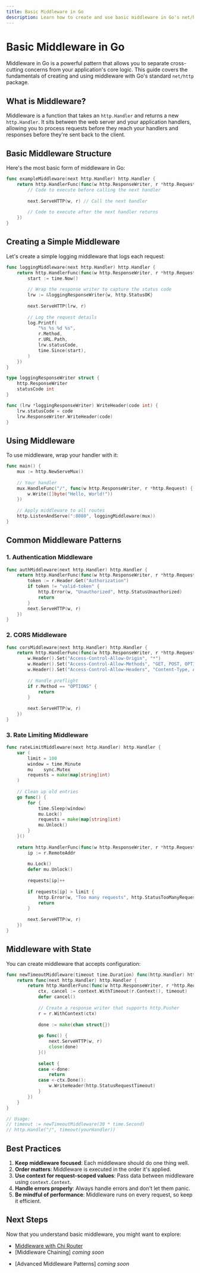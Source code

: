 ```yaml
---
title: Basic Middleware in Go
description: Learn how to create and use basic middleware in Go's net/http package
---
```


# Basic Middleware in Go

Middleware in Go is a powerful pattern that allows you to separate cross-cutting concerns from your application's core logic. This guide covers the fundamentals of creating and using middleware with Go's standard `net/http` package.

## What is Middleware?

Middleware is a function that takes an `http.Handler` and returns a new `http.Handler`. It sits between the web server and your application handlers, allowing you to process requests before they reach your handlers and responses before they're sent back to the client.

## Basic Middleware Structure

Here's the most basic form of middleware in Go:

```go
func exampleMiddleware(next http.Handler) http.Handler {
    return http.HandlerFunc(func(w http.ResponseWriter, r *http.Request) {
        // Code to execute before calling the next handler
        
        next.ServeHTTP(w, r) // Call the next handler
        
        // Code to execute after the next handler returns
    })
}
```

## Creating a Simple Middleware

Let's create a simple logging middleware that logs each request:

```go
func loggingMiddleware(next http.Handler) http.Handler {
    return http.HandlerFunc(func(w http.ResponseWriter, r *http.Request) {
        start := time.Now()
        
        // Wrap the response writer to capture the status code
        lrw := &loggingResponseWriter{w, http.StatusOK}
        
        next.ServeHTTP(lrw, r)
        
        // Log the request details
        log.Printf(
            "%s %s %d %s",
            r.Method,
            r.URL.Path,
            lrw.statusCode,
            time.Since(start),
        )
    })
}

type loggingResponseWriter struct {
    http.ResponseWriter
    statusCode int
}

func (lrw *loggingResponseWriter) WriteHeader(code int) {
    lrw.statusCode = code
    lrw.ResponseWriter.WriteHeader(code)
}
```

## Using Middleware

To use middleware, wrap your handler with it:

```go
func main() {
    mux := http.NewServeMux()
    
    // Your handler
    mux.HandleFunc("/", func(w http.ResponseWriter, r *http.Request) {
        w.Write([]byte("Hello, World!"))
    })
    
    // Apply middleware to all routes
    http.ListenAndServe(":8080", loggingMiddleware(mux))
}
```

## Common Middleware Patterns

### 1. Authentication Middleware

```go
func authMiddleware(next http.Handler) http.Handler {
    return http.HandlerFunc(func(w http.ResponseWriter, r *http.Request) {
        token := r.Header.Get("Authorization")
        if token != "valid-token" {
            http.Error(w, "Unauthorized", http.StatusUnauthorized)
            return
        }
        next.ServeHTTP(w, r)
    })
}
```

### 2. CORS Middleware

```go
func corsMiddleware(next http.Handler) http.Handler {
    return http.HandlerFunc(func(w http.ResponseWriter, r *http.Request) {
        w.Header().Set("Access-Control-Allow-Origin", "*")
        w.Header().Set("Access-Control-Allow-Methods", "GET, POST, OPTIONS, PUT, DELETE")
        w.Header().Set("Access-Control-Allow-Headers", "Content-Type, Authorization")
        
        // Handle preflight
        if r.Method == "OPTIONS" {
            return
        }
        
        next.ServeHTTP(w, r)
    })
}
```

### 3. Rate Limiting Middleware

```go
func rateLimitMiddleware(next http.Handler) http.Handler {
    var (
        limit = 100
        window = time.Minute
        mu    sync.Mutex
        requests = make(map[string]int)
    )
    
    // Clean up old entries
    go func() {
        for {
            time.Sleep(window)
            mu.Lock()
            requests = make(map[string]int)
            mu.Unlock()
        }
    }()
    
    return http.HandlerFunc(func(w http.ResponseWriter, r *http.Request) {
        ip := r.RemoteAddr
        
        mu.Lock()
        defer mu.Unlock()
        
        requests[ip]++
        
        if requests[ip] > limit {
            http.Error(w, "Too many requests", http.StatusTooManyRequests)
            return
        }
        
        next.ServeHTTP(w, r)
    })
}
```

## Middleware with State

You can create middleware that accepts configuration:

```go
func newTimeoutMiddleware(timeout time.Duration) func(http.Handler) http.Handler {
    return func(next http.Handler) http.Handler {
        return http.HandlerFunc(func(w http.ResponseWriter, r *http.Request) {
            ctx, cancel := context.WithTimeout(r.Context(), timeout)
            defer cancel()
            
            // Create a response writer that supports http.Pusher
            r = r.WithContext(ctx)
            
            done := make(chan struct{})
            
            go func() {
                next.ServeHTTP(w, r)
                close(done)
            }()
            
            select {
            case <-done:
                return
            case <-ctx.Done():
                w.WriteHeader(http.StatusRequestTimeout)
            }
        })
    }
}

// Usage:
// timeout := newTimeoutMiddleware(30 * time.Second)
// http.Handle("/", timeout(yourHandler))
```

## Best Practices

1. **Keep middleware focused**: Each middleware should do one thing well.
2. **Order matters**: Middleware is executed in the order it's applied.
3. **Use context for request-scoped values**: Pass data between middleware using `context.Context`.
4. **Handle errors properly**: Always handle errors and don't let them panic.
5. **Be mindful of performance**: Middleware runs on every request, so keep it efficient.

## Next Steps

Now that you understand basic middleware, you might want to explore:

- [Middleware with Chi Router](./chi-middleware)
- [Middleware Chaining] _coming soon_
<!-- (./middleware-chaining) -->
- [Advanced Middleware Patterns] _coming soon_
<!-- (./advanced-middleware) -->
